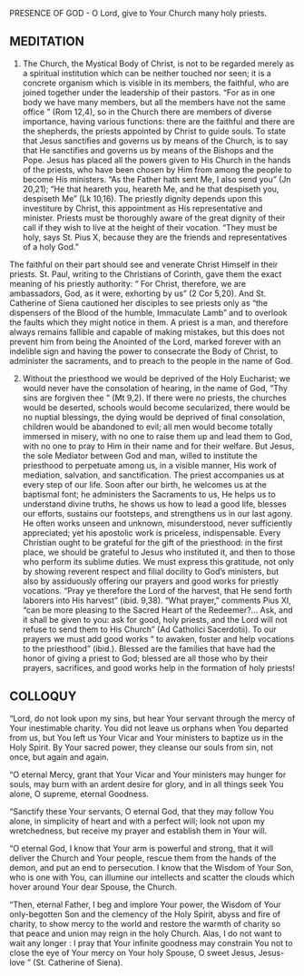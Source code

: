 PRESENCE OF GOD - O Lord, give to Your Church many holy priests.

## MEDITATION

1. The Church, the Mystical Body of Christ, is not to be regarded merely as a spiritual institution which can be neither touched nor seen; it is a concrete organism which is visible in its members, the faithful, who are joined together under the leadership of their pastors. “For as in one body we have many members, but all the members have not the same office ” (Rom 12,4), so in the Church there are members of diverse importance, having various functions: there are the faithful and there are the shepherds, the priests appointed by Christ to guide souls. To state that Jesus sanctifies and governs us by means of the Church, is to say that He sanctifies and governs us by means of the Bishops and the Pope. Jesus has placed all the powers given to His Church in the hands of the priests, who have been chosen by Him from among the people to become His ministers. “As the Father hath sent Me, I also send you” (Jn 20,21); “He that heareth you, heareth Me, and he that despiseth you, despiseth Me” (Lk 10,16). The priestly dignity depends upon this investiture by Christ, this appointment as His representative and minister. Priests must be thoroughly aware of the great dignity of their call if they wish to live at the height of their vocation. “They must be holy, says St. Pius X, because they are the friends and representatives of a holy God.”

The faithful on their part should see and venerate Christ Himself in their priests. St. Paul, writing to the Christians of Corinth, gave them the exact meaning of his priestly authority: “ For Christ, therefore, we are ambassadors, God, as it were, exhorting by us” (2 Cor 5,20). And St. Catherine of Siena cautioned her disciples to see priests only as “the dispensers of the Blood of the humble, Immaculate Lamb” and to overlook the faults which they might notice in them. A priest is a man, and therefore always remains fallible and capable of making mistakes, but this does not prevent him from being the Anointed of the Lord, marked forever with an indelible sign and having the power to consecrate the Body of Christ, to administer the sacraments, and to preach to the people in the name of God.


2. Without the priesthood we would be deprived of the Holy Eucharist; we would never have the consolation of hearing, in the name of God, “Thy sins are forgiven thee ” (Mt 9,2). If there were no priests, the churches would be deserted, schools would become secularized, there would be no nuptial blessings, the dying would be deprived of final consolation, children would be abandoned to evil; all men would become totally immersed in misery, with no one to raise them up and lead them to God, with no one to pray to Him in their name and for their welfare. But Jesus, the sole Mediator between God and man, willed to institute the priesthood to perpetuate among us, in a visible manner, His work of mediation, salvation, and sanctification. The priest accompanies us at every step of our life. Soon after our birth, he welcomes us at the baptismal font; he administers the Sacraments to us, He helps us to understand divine truths, he shows us how to lead a good life, blesses our efforts, sustains our footsteps, and strengthens us in our last agony. He often works unseen and unknown, misunderstood, never sufficiently appreciated; yet his apostolic work is priceless, indispensable. Every Christian ought to be grateful for the gift of the priesthood: in the first place, we should be grateful to Jesus who instituted it, and then to those who perform its sublime duties. We must express this gratitude, not only by showing reverent respect and filial docility to God’s ministers, but also by assiduously offering our prayers and good works for priestly vocations. “Pray ye therefore the Lord of the harvest, that He send forth laborers into His harvest” (ibid. 9,38). “What prayer,” comments Pius XI, “can be more pleasing to the Sacred Heart of the Redeemer?... Ask, and it shall be given to you: ask for good, holy priests, and the Lord will not refuse to send them to His Church” (Ad Catholici Sacerdotii). To our prayers we must add good works “ to awaken, foster and help vocations to the priesthood” (ibid.). Blessed are the families that have had the honor of giving a priest to God; blessed are all those who by their prayers, sacrifices, and good works help in the formation of holy priests!

## COLLOQUY

“Lord, do not look upon my sins, but hear Your servant through the mercy of Your inestimable charity. You did not leave us orphans when You departed from us, but You left us Your Vicar and Your ministers to baptize us in the Holy Spirit. By Your sacred power, they cleanse our souls from sin, not once, but again and again.

“O eternal Mercy, grant that Your Vicar and Your ministers may hunger for souls, may burn with an ardent desire for glory, and in all things seek You alone, O supreme, eternal Goodness.

“Sanctify these Your servants, O eternal God, that they may follow You alone, in simplicity of heart and with a perfect will; look not upon my wretchedness, but receive my prayer and establish them in Your will.

“O eternal God, I know that Your arm is powerful and strong, that it will deliver the Church and Your people, rescue them from the hands of the demon, and put an end to persecution. I know that the Wisdom of Your Son, who is one with You, can illumine our intellects and scatter the clouds which hover around Your dear Spouse, the Church.

“Then, eternal Father, I beg and implore Your power, the Wisdom of Your only-begotten Son and the clemency of the Holy Spirit, abyss and fire of charity, to show mercy to the world and restore the warmth of charity so that peace and union may reign in the holy Church. Alas, I do not want to wait any longer : I pray that Your infinite goodness may constrain You not to close the eye of Your mercy on Your holy Spouse, O sweet Jesus, Jesus-love ” (St. Catherine of Siena).
